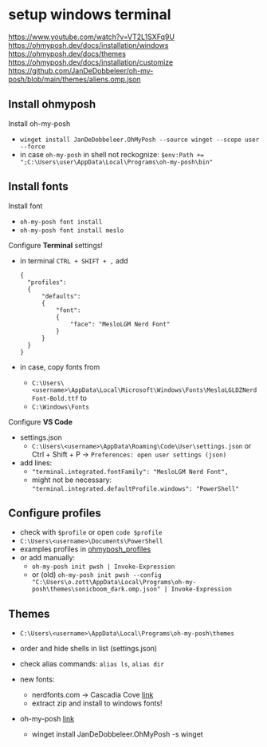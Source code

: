 # setup windows terminal

<https://www.youtube.com/watch?v=VT2L1SXFq9U>
<https://ohmyposh.dev/docs/installation/windows>
<https://ohmyposh.dev/docs/themes>
<https://ohmyposh.dev/docs/installation/customize>
<https://github.com/JanDeDobbeleer/oh-my-posh/blob/main/themes/aliens.omp.json>

## Install ohmyposh

Install oh-my-posh

- `winget install JanDeDobbeleer.OhMyPosh --source winget --scope user --force`
- in case `oh-my-posh` in shell not reckognize: `$env:Path += ";C:\Users\user\AppData\Local\Programs\oh-my-posh\bin"`

## Install fonts

Install font

- `oh-my-posh font install`
- `oh-my-posh font install meslo`

Configure **Terminal** settings!

- in terminal `CTRL + SHIFT + ,` add

  ```shell
  {
    "profiles":
    {
        "defaults":
        {
            "font":
            {
                "face": "MesloLGM Nerd Font"
            }
        }
    }
  }
  ```

- in case, copy fonts from  
  - `C:\Users\<username>\AppData\Local\Microsoft\Windows\Fonts\MesloLGLDZNerdFont-Bold.ttf` to
  - `C:\Windows\Fonts`

Configure **VS Code**

- settings.json
  - `C:\Users\<username>\AppData\Roaming\Code\User\settings.json`
  or Ctrl + Shift + P -> `Preferences: open user settings (json)`
- add lines:
  - `"terminal.integrated.fontFamily": "MesloLGM Nerd Font",`
  - might not be necessary: `"terminal.integrated.defaultProfile.windows": "PowerShell"`

## Configure profiles

- check with `$profile` or open `code $profile`
- `C:\Users\<username>\Documents\PowerShell`
- examples profiles in [ohmyposh_profiles](/windows/shell/ohmyposh_profiles/ )
- or add manually:
  - `oh-my-posh init pwsh | Invoke-Expression`
  - or (old) ``oh-my-posh init pwsh --config "C:\Users\o.zott\AppData\Local\Programs\oh-my-posh\themes\sonicboom_dark.omp.json" | Invoke-Expression``

## Themes

- `C:\Users\<username>\AppData\Local\Programs\oh-my-posh\themes`

- order and hide shells in list (settings.json)
- check alias commands: `alias ls`, `alias dir`
- new fonts:
  - nerdfonts.com -> Cascadia Cove [link](<https://github.com/ryanoasis/nerd-fonts/releases/download/v2.3.3/CascadiaCode.zip>)
  - extract zip and install to windows fonts!
- oh-my-posh [link](https://ohmyposh.dev/docs/installation/windows)
  - winget install JanDeDobbeleer.OhMyPosh -s winget  
